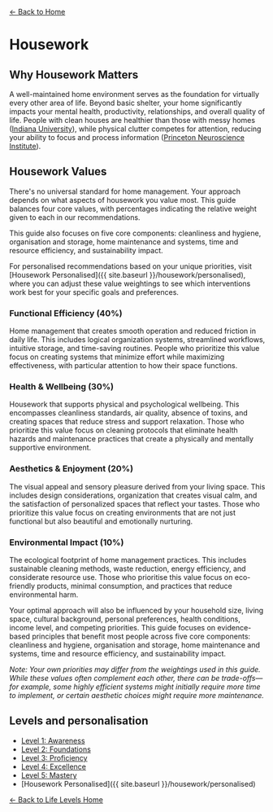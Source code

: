 [← Back to Home](../)
# Housework
## Why Housework Matters

A well-maintained home environment serves as the foundation for virtually every other area of life. Beyond basic shelter, your home significantly impacts your mental health, productivity, relationships, and overall quality of life. People with clean houses are healthier than those with messy homes ([Indiana University](https://news.iu.edu/stories/2015/08/iub/releases/24-housework-physical-activity.html)), while physical clutter competes for attention, reducing your ability to focus and process information ([Princeton Neuroscience Institute](https://www.jneurosci.org/content/31/2/587)).

## Housework Values
There's no universal standard for home management. Your approach depends on what aspects of housework you value most. This guide balances four core values, with percentages indicating the relative weight given to each in our recommendations.

This guide also focuses on five core components: cleanliness and hygiene, organisation and storage, home maintenance and systems, time and resource efficiency, and sustainability impact.

For personalised recommendations based on your unique priorities, visit [Housework Personalised]({{ site.baseurl }}/housework/personalised), where you can adjust these value weightings to see which interventions work best for your specific goals and preferences.

### Functional Efficiency (40%)
Home management that creates smooth operation and reduced friction in daily life. This includes logical organization systems, streamlined workflows, intuitive storage, and time-saving routines. People who prioritize this value focus on creating systems that minimize effort while maximizing effectiveness, with particular attention to how their space functions.

### Health & Wellbeing (30%)
Housework that supports physical and psychological wellbeing. This encompasses cleanliness standards, air quality, absence of toxins, and creating spaces that reduce stress and support relaxation. Those who prioritize this value focus on cleaning protocols that eliminate health hazards and maintenance practices that create a physically and mentally supportive environment.

### Aesthetics & Enjoyment (20%)
The visual appeal and sensory pleasure derived from your living space. This includes design considerations, organization that creates visual calm, and the satisfaction of personalized spaces that reflect your tastes. Those who prioritize this value focus on creating environments that are not just functional but also beautiful and emotionally nurturing.

### Environmental Impact (10%)
The ecological footprint of home management practices. This includes sustainable cleaning methods, waste reduction, energy efficiency, and considerate resource use. Those who prioritise this value focus on eco-friendly products, minimal consumption, and practices that reduce environmental harm.

Your optimal approach will also be influenced by your household size, living space, cultural background, personal preferences, health conditions, income level, and competing priorities. This guide focuses on evidence-based principles that benefit most people across five core components: cleanliness and hygiene, organisation and storage, home maintenance and systems, time and resource efficiency, and sustainability impact.

_Note: Your own priorities may differ from the weightings used in this guide. While these values often complement each other, there can be trade-offs—for example, some highly efficient systems might initially require more time to implement, or certain aesthetic choices might require more maintenance._

## Levels and personalisation
- [Level 1: Awareness](level-1)
- [Level 2: Foundations](level-2)
- [Level 3: Proficiency](level-3)
- [Level 4: Excellence](level-4)
- [Level 5: Mastery](level-5)
- [Housework Personalised]({{ site.baseurl }}/housework/personalised)

[← Back to Life Levels Home](../)
